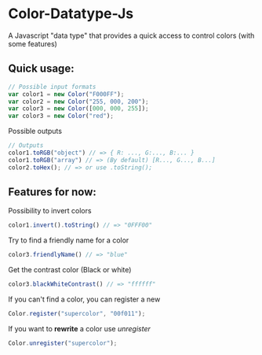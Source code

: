 # Color-Datatype-Js
A Javascript "data type" that provides a quick access to control colors (with some features)

## Quick usage:
```javascript
// Possible input formats
var color1 = new Color("F000FF");
var color2 = new Color("255, 000, 200");
var color3 = new Color([000, 000, 255]);
var color3 = new Color("red");
```

Possible outputs
```javascript
// Outputs
color1.toRGB("object") // => { R: ..., G:..., B:... }
color1.toRGB("array") // => (By default) [R..., G..., B...] 
color2.toHex(); // => or use .toString();
```

## Features for now:
Possibility to invert colors
```javascript
color1.invert().toString() // => "0FFF00"
```
Try to find a friendly name for a color
```javascript
color3.friendlyName() // => "blue"
```
Get the contrast color (Black or white)
```javascript
color3.blackWhiteContrast() // => "ffffff"
```
If you can't find a color, you can register a new
```javascript
Color.register("supercolor", "00f011");
```
If you want to **rewrite** a color use *unregister*
```javascript
Color.unregister("supercolor");
```